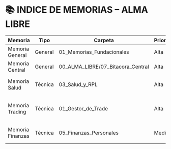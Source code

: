 # 📚 INDICE DE MEMORIAS – ALMA LIBRE

| Memoria              | Tipo     | Carpeta                     | Prioridad | Conexiones                        |
|----------------------|----------|-----------------------------|-----------|-----------------------------------|
| Memoria General      | General  | 01_Memorias_Fundacionales   | Alta      | Todas                             |
| Memoria Central      | General  | 00_ALMA_LIBRE/07_Bitacora_Central | Alta | Memoria General                   |
| Memoria Salud        | Técnica  | 03_Salud_y_RPL              | Alta      | Memoria Medicina, Central         |
| Memoria Trading      | Técnica  | 01_Gestor_de_Trade          | Alta      | Memoria Central, Memoria Fondo    |
| Memoria Finanzas     | Técnica  | 05_Finanzas_Personales      | Media     | Memoria Creatividad, Bitácora     |